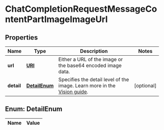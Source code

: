 

# ChatCompletionRequestMessageContentPartImageImageUrl

## Properties

Name | Type | Description | Notes
------------ | ------------- | ------------- | -------------
**url** | [**URI**](URI.md) | Either a URL of the image or the base64 encoded image data. | 
**detail** | [**DetailEnum**](#DetailEnum) | Specifies the detail level of the image. Learn more in the [Vision guide](/docs/guides/vision/low-or-high-fidelity-image-understanding). |  [optional]


## Enum: DetailEnum

Name | Value
---- | -----




